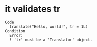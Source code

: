 # it validates tr

    Code
      translate("Hello, world!", tr = 1L)
    Condition
      Error:
      ! 'tr' must be a 'Translator' object.

